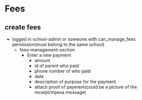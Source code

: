 # Fees
## create fees
- logged in school-admin or someone with can_manage_fees permission(must belong to the same school)
    - fees-management-section
        - Enter a new payment
            - amount
            - id of parent who paid
            - phone number of who paid
            - date
            - description of purpose for the payment
            - attach proof of payment(could be a picture of the receipt/mpesa message)



















































